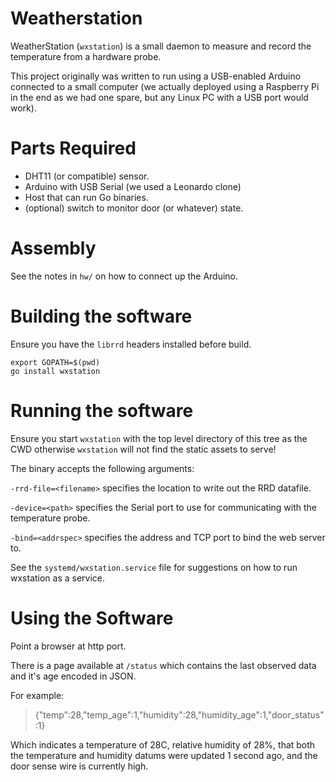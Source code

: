 # Weatherstation

WeatherStation (`wxstation`) is a small daemon to measure and record the 
temperature from a hardware probe.

This project originally was written to run using a USB-enabled Arduino
connected to a small computer (we actually deployed using a Raspberry Pi
in the end as we had one spare, but any Linux PC with a USB port would work).

# Parts Required

* DHT11 (or compatible) sensor.
* Arduino with USB Serial (we used a Leonardo clone)
* Host that can run Go binaries.
* (optional) switch to monitor door (or whatever) state.

# Assembly

See the notes in `hw/` on how to connect up the Arduino.

# Building the software

Ensure you have the `librrd` headers installed before build.

```
export GOPATH=$(pwd)
go install wxstation
```

# Running the software

Ensure you start `wxstation` with the top level directory of this tree as
the CWD otherwise `wxstation` will not find the static assets to serve!

The binary accepts the following arguments:

`-rrd-file=<filename>` specifies the location to write out the RRD datafile.

`-device=<path>` specifies the Serial port to use for communicating with the
temperature probe.

`-bind=<addrspec>` specifies the address and TCP port to bind the web server
to.

See the `systemd/wxstation.service` file for suggestions on how to run
wxstation as a service.

# Using the Software

Point a browser at http port.

There is a page available at `/status` which contains the last observed data 
and it's age encoded in JSON.

For example:

> {"temp":28,"temp_age":1,"humidity":28,"humidity_age":1,"door_status":1}

Which indicates a temperature of 28C, relative humidity of 28%, that both the
temperature and humidity datums were updated 1 second ago, and the door
sense wire is currently high.
